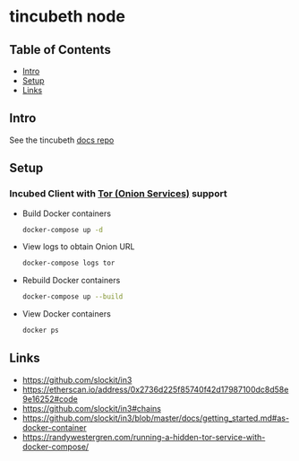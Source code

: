 # tincubeth node

## Table of Contents

* [Intro](#intro)
* [Setup](#setup)
* [Links](#links)

## Intro <a id="intro"></a>

See the tincubeth [docs repo](https://github.com/tincubeth/doc)

## Setup <a id="setup"></a>

### Incubed Client with [Tor (Onion Services)](https://2019.www.torproject.org/docs/onion-services.html.en) support

* Build Docker containers
  ```bash
  docker-compose up -d
  ```

* View logs to obtain Onion URL
  ```bash
  docker-compose logs tor
  ```

* Rebuild Docker containers
  ```bash
  docker-compose up --build
  ```

* View Docker containers
  ```bash
  docker ps
  ```

## Links <a id="links"></a>

* https://github.com/slockit/in3
* https://etherscan.io/address/0x2736d225f85740f42d17987100dc8d58e9e16252#code
* https://github.com/slockit/in3#chains
* https://github.com/slockit/in3/blob/master/docs/getting_started.md#as-docker-container
* https://randywestergren.com/running-a-hidden-tor-service-with-docker-compose/